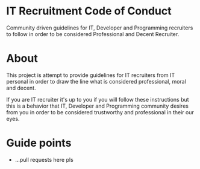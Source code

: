 # IT Recruitment Code of Conduct

Community driven guidelines for IT, Developer and Programming recruiters
to follow in order to be considered Professional and Decent Recruiter.

# About

This project is attempt to provide guidelines for IT recruiters
from IT personal in order to draw the line what is considered
professional, moral and decent.

If you are IT recruiter it's up to you if you will follow these instructions but
this is a behavior that IT, Developer and Programming community desires from you
in order to be considered trustworthy and professional in their our
eyes.

# Guide points

* ...pull requests here pls
